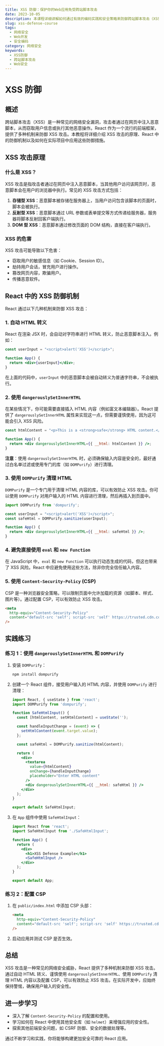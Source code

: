 ```yaml
---
title: XSS 防御：保护你的Web应用免受跨站脚本攻击
date: 2023-10-05
description: 本课程详细讲解如何通过有效的编码实践和安全策略来防御跨站脚本攻击（XSS），确保你的Web应用安全。
slug: xss-defense-course
tags:
  - 网络安全
  - Web开发
  - 安全编码
category: 网络安全
keywords:
  - XSS防御
  - 跨站脚本攻击
  - Web安全
---
```


# XSS 防御

## 概述

跨站脚本攻击（XSS）是一种常见的网络安全漏洞，攻击者通过在网页中注入恶意脚本，从而窃取用户信息或执行其他恶意操作。React 作为一个流行的前端框架，提供了多种机制来防御 XSS 攻击。本教程将详细介绍 XSS 攻击的原理、React 中的防御机制以及如何在实际项目中应用这些防御措施。

## XSS 攻击原理

### 什么是 XSS？

XSS 攻击是指攻击者通过在网页中注入恶意脚本，当其他用户访问该网页时，恶意脚本会在用户的浏览器中执行。常见的 XSS 攻击方式包括：

1. **存储型 XSS**：恶意脚本被存储在服务器上，当用户访问包含该脚本的页面时，脚本会被执行。
2. **反射型 XSS**：恶意脚本通过 URL 参数或表单提交等方式传递给服务器，服务器将脚本反射回客户端执行。
3. **DOM 型 XSS**：恶意脚本通过修改页面的 DOM 结构，直接在客户端执行。

### XSS 的危害

XSS 攻击可能导致以下危害：

- 窃取用户的敏感信息（如 Cookie、Session ID）。
- 劫持用户会话，冒充用户进行操作。
- 篡改网页内容，欺骗用户。
- 传播恶意软件。

## React 中的 XSS 防御机制

React 通过以下几种机制来防御 XSS 攻击：

### 1. 自动 HTML 转义

React 在渲染 JSX 时，会自动对字符串进行 HTML 转义，防止恶意脚本注入。例如：

```jsx
const userInput = "<script>alert('XSS')</script>";

function App() {
  return <div>{userInput}</div>;
}
```

在上面的代码中，`userInput` 中的恶意脚本会被自动转义为普通字符串，不会被执行。

### 2. 使用 `dangerouslySetInnerHTML`

在某些情况下，你可能需要直接插入 HTML 内容（例如富文本编辑器）。React 提供了 `dangerouslySetInnerHTML` 属性来实现这一点，但需要谨慎使用，因为这可能会引入 XSS 风险。

```jsx
const htmlContent = "<p>This is a <strong>safe</strong> HTML content.</p>";

function App() {
  return <div dangerouslySetInnerHTML={{ __html: htmlContent }} />;
}
```

**注意**：使用 `dangerouslySetInnerHTML` 时，必须确保输入内容是安全的，最好通过白名单过滤或使用专门的库（如 `DOMPurify`）进行清理。

### 3. 使用 `DOMPurify` 清理 HTML

`DOMPurify` 是一个专门用于清理 HTML 内容的库，可以有效防止 XSS 攻击。你可以使用 `DOMPurify` 对用户输入的 HTML 内容进行清理，然后再插入到页面中。

```jsx
import DOMPurify from 'dompurify';

const userInput = "<script>alert('XSS')</script>";
const safeHtml = DOMPurify.sanitize(userInput);

function App() {
  return <div dangerouslySetInnerHTML={{ __html: safeHtml }} />;
}
```

### 4. 避免直接使用 `eval` 和 `new Function`

在 JavaScript 中，`eval` 和 `new Function` 可以执行动态生成的代码，但这也带来了 XSS 风险。React 中应避免使用这些方法，除非你完全信任输入内容。

### 5. 使用 `Content-Security-Policy` (CSP)

CSP 是一种浏览器安全策略，可以限制页面中允许加载的资源（如脚本、样式、图片等）。通过配置 CSP，可以有效防止 XSS 攻击。

```html
<meta
  http-equiv="Content-Security-Policy"
  content="default-src 'self'; script-src 'self' https://trusted.cdn.com;"
/>
```

## 实践练习

### 练习 1：使用 `dangerouslySetInnerHTML` 和 `DOMPurify`

1. 安装 `DOMPurify`：

   ```bash
   npm install dompurify
   ```

2. 创建一个 React 组件，接受用户输入的 HTML 内容，并使用 `DOMPurify` 进行清理：

   ```jsx
   import React, { useState } from 'react';
   import DOMPurify from 'dompurify';

   function SafeHtmlInput() {
     const [htmlContent, setHtmlContent] = useState('');

     const handleInputChange = (event) => {
       setHtmlContent(event.target.value);
     };

     const safeHtml = DOMPurify.sanitize(htmlContent);

     return (
       <div>
         <textarea
           value={htmlContent}
           onChange={handleInputChange}
           placeholder="Enter HTML content"
         />
         <div dangerouslySetInnerHTML={{ __html: safeHtml }} />
       </div>
     );
   }

   export default SafeHtmlInput;
   ```

3. 在 `App` 组件中使用 `SafeHtmlInput`：

   ```jsx
   import React from 'react';
   import SafeHtmlInput from './SafeHtmlInput';

   function App() {
     return (
       <div>
         <h1>XSS Defense Example</h1>
         <SafeHtmlInput />
       </div>
     );
   }

   export default App;
   ```

### 练习 2：配置 CSP

1. 在 `public/index.html` 中添加 CSP 头部：

   ```html
   <meta
     http-equiv="Content-Security-Policy"
     content="default-src 'self'; script-src 'self' https://trusted.cdn.com;"
   />
   ```

2. 启动应用并测试 CSP 是否生效。

## 总结

XSS 攻击是一种常见的网络安全威胁，React 提供了多种机制来防御 XSS 攻击。通过自动 HTML 转义、谨慎使用 `dangerouslySetInnerHTML`、使用 `DOMPurify` 清理 HTML 内容以及配置 CSP，可以有效防止 XSS 攻击。在实际开发中，应始终保持警惕，确保用户输入的安全性。

## 进一步学习

- 深入了解 `Content-Security-Policy` 的配置和使用。
- 学习如何在 React 中使用其他安全库（如 `helmet`）来增强应用的安全性。
- 探索其他前端安全问题，如 CSRF 防御、安全的数据处理等。

通过不断学习和实践，你将能够构建更加安全可靠的 React 应用。